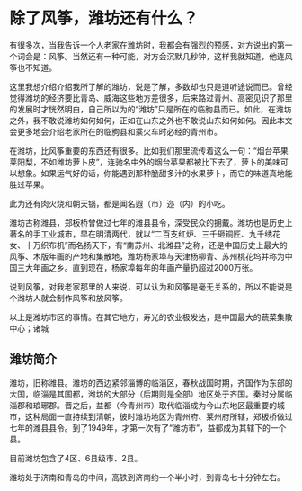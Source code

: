 # 除了风筝，潍坊还有什么？

有很多次，当我告诉一个人老家在潍坊时，我都会有强烈的预感，对方说出的第一个词会是：风筝。当然还有一种可能，对方会沉默几秒钟，这样我就知道，他连风筝也不知道。

这里我想介绍介绍我所了解的潍坊，说是了解，多数却也只是道听途说而已。曾经觉得潍坊的经济要比青岛、威海这些地方差很多，后来路过青州、高密见识了那里的发展时才恍然明白，自己所以为的“潍坊”只是所在的临朐县而已。如此，在潍坊之外，我不敢说潍坊如何如何，正如在山东之外也不敢说山东如何如何。因此本文会更多地会介绍老家所在的临朐县和乘火车时必经的青州市。

在潍坊，比风筝重要的东西还有很多。比如我们那里流传着这么一句：“烟台苹果莱阳梨，不如潍坊萝卜皮”，连驰名中外的烟台苹果都被比下去了，萝卜的美味可以想象。如果运气好的话，你能遇到那种脆甜多汁的水果萝卜，而它的味道真地能胜过苹果。

此为还有肉火烧和朝天锅，都是闻名遐（市）迩（内）的小吃。

潍坊古称潍县，郑板桥曾做过七年的潍县县令，深受民众的拥戴。潍坊也是历史上著名的手工业城市，早在明清两代，就以“二百支红炉、三千砸铜匠、九千绣花女、十万织布机”而名扬天下，有“南苏州、北潍县”之称，还是中国历史上最大的风筝、木版年画的产地和集散地，潍坊杨家埠与天津杨柳青、苏州桃花坞并称为中国三大年画之乡。直到现在，杨家埠每年的年画产量扔超过2000万张。

说到风筝，对我老家那里的人来说，可以认为和风筝是毫无关系的，所以不能说是个潍坊人就会制作风筝和放风筝。

以上是潍坊市区的事情。在其它地方，寿光的农业极发达，是中国最大的蔬菜集散中心；诸城

## 潍坊简介

潍坊，旧称潍县。潍坊的西边紧邻淄博的临淄区，春秋战国时期，齐国作为东部的大国，临淄是其国都，潍坊的大部分（后期则是全部）地区处于齐国。秦时分属临淄郡和琅琊郡。晋之后，益都（今青州市）取代临淄成为今山东地区最重要的城市，这种局面一直持续到清朝，彼时潍坊地区为青州府、莱州府所辖，郑板桥做过七年的潍县县令。到了1949年，才第一次有了“潍坊市”，益都成为其辖下的一个县。

目前潍坊包含了4区、6县级市、2县。

潍坊处于济南和青岛的中间，高铁到济南约一个半小时，到青岛七十分钟左右。



